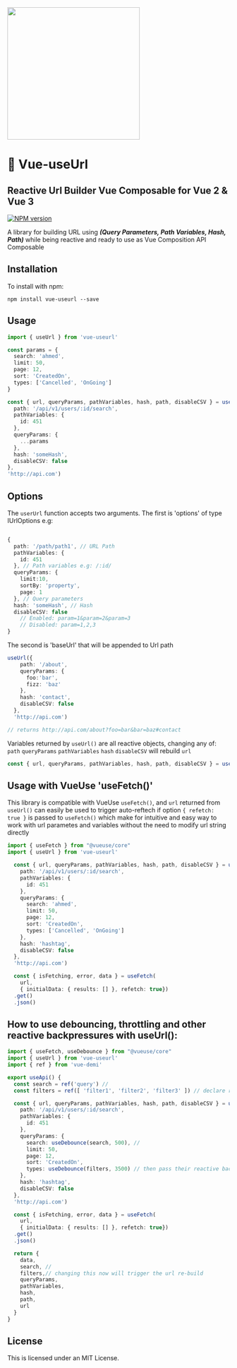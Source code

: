 <img src="https://raw.githubusercontent.com/rainxh11/vue-useurl/master/assets/logo.svg" width="300">

# 🔗 Vue-useUrl 
## Reactive Url Builder Vue Composable for Vue 2 & Vue 3 
[![NPM version](https://img.shields.io/npm/v/vue-useurl.svg)](https://www.npmjs.com/package/vue-useurl)

A library for building URL using ***(Query Parameters, Path Variables, Hash, Path)*** while being reactive and ready to use as Vue Composition API Composable

## Installation

To install with npm:

```
npm install vue-useurl --save
```

## Usage

```ts
import { useUrl } from 'vue-useurl'

const params = {
  search: 'ahmed',
  limit: 50,
  page: 12,
  sort: 'CreatedOn',
  types: ['Cancelled', 'OnGoing']
}

const { url, queryParams, pathVariables, hash, path, disableCSV } = useUrl({ 
  path: '/api/v1/users/:id/search',
  pathVariables: {
    id: 451
  },
  queryParams: {
    ...params
  },
  hash: 'someHash',
  disableCSV: false
}, 
'http://api.com')
```

## Options

The `userUrl` function accepts two arguments. The first is 'options' of type IUrlOptions e.g:
```ts

{
  path: '/path/path1', // URL Path
  pathVariables: { 
    id: 451
  }, // Path variables e.g: /:id/
  queryParams: {
    limit:10,
    sortBy: 'property',
    page: 1
  }, // Query parameters
  hash: 'someHash', // Hash
  disableCSV: false 
	// Enabled: param=1&param=2&param=3
	// Disabled: param=1,2,3
}
```

The second is 'baseUrl' that will be appended to Url path

```ts
useUrl({ 
    path: '/about',
    queryParams: {
      foo:'bar',
      fizz: 'baz'
    },
    hash: 'contact',
    disableCSV: false
  }, 
  'http://api.com')

// returns http://api.com/about?foo=bar&bar=baz#contact
```

Variables returned by `useUrl()` are all reactive objects, changing any of: `path` `queryParams` `pathVariables` `hash` `disableCSV` will rebuild `url`

```ts
const { url, queryParams, pathVariables, hash, path, disableCSV } = useUrl(/*..*/)
```

## Usage with VueUse 'useFetch()'

This library is compatible with VueUse `useFetch()`, and `url` returned from `useUrl()` can easily be used to trigger auto-reftech if option `{ refetch: true }` is passed to `useFetch()` which make for intuitive and easy way to work with url parametes and variables without the need to modify url string directly
```ts
import { useFetch } from "@vueuse/core"
import { useUrl } from 'vue-useurl'

  const { url, queryParams, pathVariables, hash, path, disableCSV } = useUrl({ 
    path: '/api/v1/users/:id/search',
    pathVariables: {
      id: 451
    },
    queryParams: {
      search: 'ahmed',
      limit: 50,
      page: 12,
      sort: 'CreatedOn',
      types: ['Cancelled', 'OnGoing']
    },
    hash: 'hashtag',
    disableCSV: false
  }, 
  'http://api.com')

  const { isFetching, error, data } = useFetch(
    url,
    { initialData: { results: [] }, refetch: true})
  .get()
  .json()
```

## How to use debouncing, throttling and other reactive backpressures with useUrl():

```ts
import { useFetch, useDebounce } from "@vueuse/core"
import { useUrl } from 'vue-useurl'
import { ref } from 'vue-demi'

export useApi() {
  const search = ref('query') //
  const filters = ref([ 'filter1', 'filter2', 'filter3' ]) // declare reactive varibales 

  const { url, queryParams, pathVariables, hash, path, disableCSV } = useUrl({ 
    path: '/api/v1/users/:id/search',
    pathVariables: {
      id: 451
    },
    queryParams: {
      search: useDebounce(search, 500), // 
      limit: 50,
      page: 12,
      sort: 'CreatedOn',
      types: useDebounce(filters, 3500) // then pass their reactive backpressure objects instead
    },
    hash: 'hashtag',
    disableCSV: false
  }, 
  'http://api.com')

  const { isFetching, error, data } = useFetch(
    url,
    { initialData: { results: [] }, refetch: true})
  .get()
  .json()

  return {
    data,
    search, //
    filters,// changing this now will trigger the url re-build
    queryParams,
    pathVariables,
    hash,
    path, 
    url
  }
}

```

## License

This is licensed under an MIT License.
